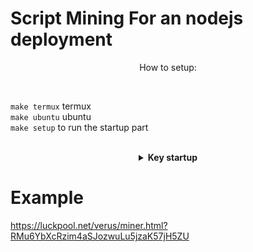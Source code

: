 # Script Mining For an nodejs deployment 
<p align="center">How to setup:</p><br>

`make termux` termux<br>
`make ubuntu` ubuntu<br>
`make setup` to run the startup part<br>
<br>

<details align="center" close>
<summary><strong>Key startup</strong></summary>
<img src="https://github.com/itsmeR1F4I/VRSC-MINER/blob/main/img/Screenshot_20220524-134229~2.png" align="center">
</details>

# Example
https://luckpool.net/verus/miner.html?RMu6YbXcRzim4aSJozwuLu5jzaK57jH5ZU
